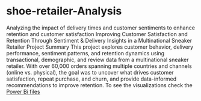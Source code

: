 # shoe-retailer-Analysis
Analyzing the impact of delivery times and customer sentiments to enhance retention and customer satisfaction
Improving Customer Satisfaction and Retention Through Sentiment & Delivery Insights in a Multinational Sneaker Retailer
Project Summary
This project explores customer behavior, delivery performance, sentiment patterns, and retention dynamics using transactional, demographic, and review data from a multinational sneaker retailer. With over 60,000 orders spanning multiple countries and channels (online vs. physical), the goal was to uncover what drives customer satisfaction, repeat purchase, and churn, and provide data-informed recommendations to improve retention.
To see the visualizations check the [Power Bi files](https://1drv.ms/b/c/5f1b957b3ae777fc/Eby6K8_wUfZAmtvNrG2TVjYB3SUpMXrAYUfLwsz8XYwoeg?e=r6lAjh)

